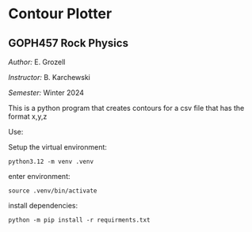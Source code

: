 # Contour Plotter 
## GOPH457 Rock Physics 
*Author:* E. Grozell

*Instructor:* B. Karchewski 

*Semester:* Winter 2024

This is a python program that creates contours for a csv file that has the format x,y,z

Use:

Setup the virtual environment:

    python3.12 -m venv .venv 

enter environment:

    source .venv/bin/activate

install dependencies:

    python -m pip install -r requirments.txt 

